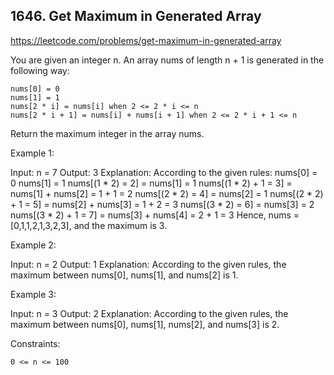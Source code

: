 ## 1646. Get Maximum in Generated Array

https://leetcode.com/problems/get-maximum-in-generated-array

You are given an integer n. An array nums of length n + 1 is generated in the following way:

    nums[0] = 0
    nums[1] = 1
    nums[2 * i] = nums[i] when 2 <= 2 * i <= n
    nums[2 * i + 1] = nums[i] + nums[i + 1] when 2 <= 2 * i + 1 <= n

Return the maximum integer in the array nums​​​.

Example 1:

Input: n = 7
Output: 3
Explanation: According to the given rules:
nums[0] = 0
nums[1] = 1
nums[(1 * 2) = 2] = nums[1] = 1
nums[(1 * 2) + 1 = 3] = nums[1] + nums[2] = 1 + 1 = 2
nums[(2 * 2) = 4] = nums[2] = 1
nums[(2 * 2) + 1 = 5] = nums[2] + nums[3] = 1 + 2 = 3
nums[(3 * 2) = 6] = nums[3] = 2
nums[(3 * 2) + 1 = 7] = nums[3] + nums[4] = 2 + 1 = 3
Hence, nums = [0,1,1,2,1,3,2,3], and the maximum is 3.

Example 2:

Input: n = 2
Output: 1
Explanation: According to the given rules, the maximum between nums[0], nums[1], and nums[2] is 1.

Example 3:

Input: n = 3
Output: 2
Explanation: According to the given rules, the maximum between nums[0], nums[1], nums[2], and nums[3] is 2.

Constraints:

    0 <= n <= 100
